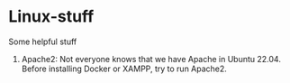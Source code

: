 # Linux-stuff
Some helpful stuff
1. Apache2: Not everyone knows that we have Apache in Ubuntu 22.04. Before installing Docker or XAMPP, try to run Apache2. 
